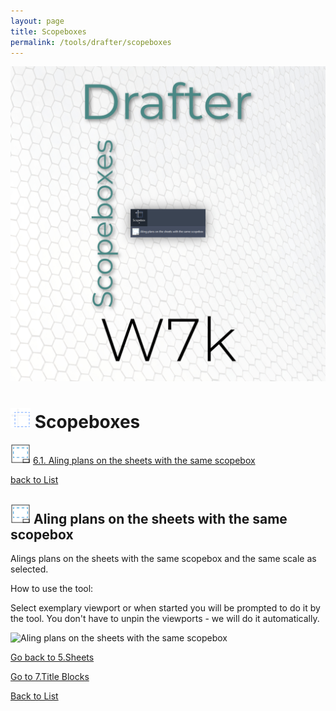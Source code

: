 ```yaml
---
layout: page
title: Scopeboxes
permalink: /tools/drafter/scopeboxes
---
```



![Scopeboxes](/images/Tools/Drafter/drafterScopebox.jpg)  


# <a id="scopeboxes"></a> ![Scopeboxes](/images/Tools/Drafter/Icons/ScopeBox_Button.png) Scopeboxes  
  
![Aling plans on the sheets with the same scopebox](/images/Tools/Drafter/Icons/Viewport_Scopebox.png) [6.1. Aling plans on the sheets with the same scopebox](#aling-plans-on-the-sheets-with-the-same-scopebox)  
  
[back to List](/Drafter.md/#list)  

  
## <a id="aling-plans-on-the-sheets-with-the-same-scopebox"></a> ![Aling plans on the sheets with the same scopebox](/images/Tools/Drafter/Icons/Viewport_Scopebox.png) Aling plans on the sheets with the same scopebox  

Alings plans on the sheets with the same scopebox and the same scale as selected.  

How to use the tool:

Select exemplary viewport or when started you will be prompted to do it by the tool.
You don't have to unpin the viewports - we will do it automatically. 

![Aling plans on the sheets with the same scopebox](https://drive.google.com/uc?export=view&1APUTsCmMV_8iH3OsN0W37KSoRdqFnKcd)  



[Go back to 5.Sheets](/DrSheets.md/#sheets)  

[Go to 7.Title Blocks](/DrTitleBlocks.md/#title-blocks)  

[Back to List](/Drafter.md/#list)  